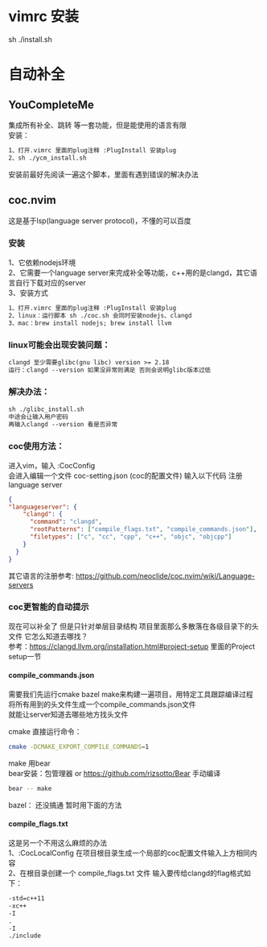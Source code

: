 # vimrc 安装
sh ./install.sh

# 自动补全
## YouCompleteMe
集成所有补全、跳转 等一套功能，但是能使用的语言有限  
安装：
```txt
1、打开.vimrc 里面的plug注释 :PlugInstall 安装plug
2、sh ./ycm_install.sh  
```

安装前最好先阅读一遍这个脚本，里面有遇到错误的解决办法  

## coc.nvim
这是基于lsp(language server protocol)，不懂的可以百度
### 安装
1、它依赖nodejs环境  
2、它需要一个language server来完成补全等功能，c++用的是clangd，其它语言自行下载对应的server  
3、安装方式   
```txt
1、打开.vimrc 里面的plug注释 :PlugInstall 安装plug
2、linux：运行脚本 sh ./coc.sh 会同时安装nodejs、clangd
3、mac：brew install nodejs; brew install llvm
```

### linux可能会出现安装问题：
```txt
clangd 至少需要glibc(gnu libc) version >= 2.18
运行：clangd --version 如果没异常则满足 否则会说明glibc版本过低
```
### 解决办法：
```txt
sh ./glibc_install.sh   
中途会让输入用户密码
再输入clangd --version 看是否异常
```

### coc使用方法：
进入vim，输入 :CocConfig  
会进入编辑一个文件 coc-setting.json (coc的配置文件) 输入以下代码 注册language server  
```json
{
"languageserver": {
    "clangd": {
      "command": "clangd",
      "rootPatterns": ["compile_flags.txt", "compile_commands.json"],
      "filetypes": ["c", "cc", "cpp", "c++", "objc", "objcpp"]
    }
  }
}
```

其它语言的注册参考: https://github.com/neoclide/coc.nvim/wiki/Language-servers

### coc更智能的自动提示

现在可以补全了 但是只针对单层目录结构  项目里面那么多散落在各级目录下的头文件 它怎么知道去哪找？  
参考：https://clangd.llvm.org/installation.html#project-setup  里面的Project setup一节  

#### compile_commands.json
需要我们先运行cmake bazel make来构建一遍项目，用特定工具跟踪编译过程 将所有用到的头文件生成一个compile_commands.json文件  
就能让server知道去哪些地方找头文件  

cmake 直接运行命令：
```bash
cmake -DCMAKE_EXPORT_COMPILE_COMMANDS=1
```

make 用bear  
bear安装：包管理器 or https://github.com/rizsotto/Bear 手动编译  
```bash
bear -- make 
```

bazel： 
还没搞通 暂时用下面的方法 

#### compile_flags.txt
这是另一个不用这么麻烦的办法  
1、:CocLocalConfig 在项目根目录生成一个局部的coc配置文件输入上方相同内容  
2、在根目录创建一个 compile_flags.txt 文件 输入要传给clangd的flag格式如下：  
```txt
-std=c++11
-xc++
-I
.
-I
./include
```

